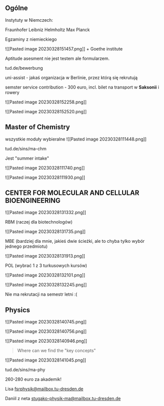 ## Ogólne

Instytuty w Niemczech:

Fraunhofer
Leibniz
Helmholtz
Max Planck

Egzaminy z niemieckiego

![[Pasted image 20230328151457.png]]
\+ Goethe institute

Aptitude asesment nie jest testem ale formularzem.

tud.de/bewerbung 

uni-assist - jakaś organizacja w Berlinie, przez którą się rekrutują

semster service contribution - 300 euro, incl. bilet na transport w **Saksonii** i rowery

![[Pasted image 20230328152258.png]]

![[Pasted image 20230328152520.png]]

## Master of Chemistry

wszystkie moduły wybieralne
![[Pasted image 20230328111448.png]]


tud.de/sins/ma-chm

Jest "summer intake"

![[Pasted image 20230328111740.png]]


![[Pasted image 20230328111930.png]]

## CENTER FOR MOLECULAR AND CELLULAR BIOENGINEERING

![[Pasted image 20230328131332.png]]


RBM (raczej dla biotechnologów)

![[Pasted image 20230328131735.png]]

MBE (bardziej dla mnie, jakieś dwie ścieżki, ale to chyba tylko wybór jednego przedmiotu)

![[Pasted image 20230328131913.png]]

POL (wybrać 1 z 3 turkusowych kursów)

![[Pasted image 20230328132101.png]]

![[Pasted image 20230328132245.png]]

Nie ma rekrutacji na semestr letni :(

## Physics

![[Pasted image 20230328140745.png]]

![[Pasted image 20230328140756.png]]

![[Pasted image 20230328140946.png]]

> Where can we find the "key concepts"

![[Pasted image 20230328141045.png]]

tud.de/sins/ma-phy

260-280 euro za akademik!

Lisa fsrphysik@mailbox.tu-dresden.de

Daniil z neta stugako-physik-ma@mailbox.tu-dresden.de 

